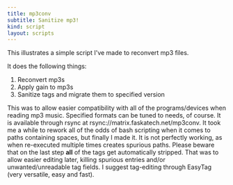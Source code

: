 ```yaml
---
title: mp3conv
subtitle: Sanitize mp3!
kind: script
layout: scripts
---
```

This illustrates a simple script I\'ve made to reconvert mp3 files\.

It does the following things\:

1. Reconvert mp3s
1. Apply gain to mp3s
1. Sanitize tags and migrate them to specified version

This was to allow easier compatibility with all of the programs/devices when reading mp3 music\. Specified formats can be tuned to needs, of course\.
It is available through rsync at rsync\://matrix\.faskatech\.net/mp3conv\. It took me a while to rework all of the odds of bash scripting when it comes to paths containing spaces, but finally I made it\. It is not perfectly working, as when re-executed multiple times creates spurious paths\. Please beware that on the last step **all** of the tags get automatically stripped\. That was to allow easier editing later, killing spurious entries and/or unwanted/unreadable tag fields\. I suggest tag\-editing through EasyTag \(very versatile, easy and fast\)\.
